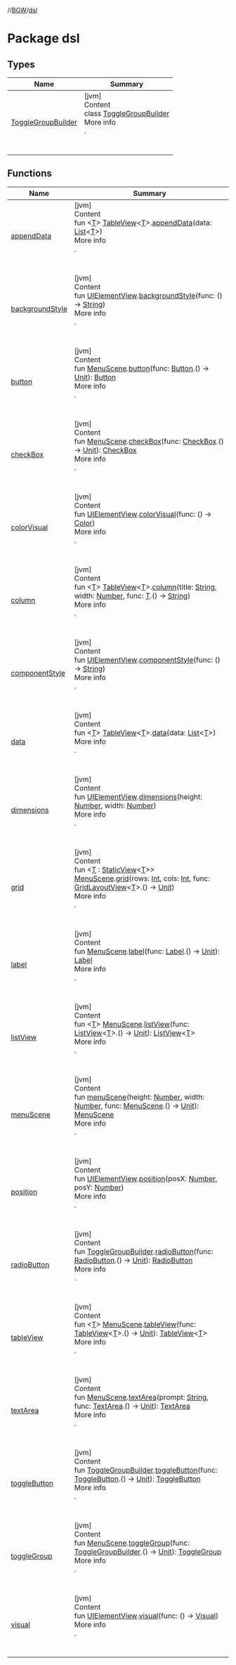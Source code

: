 //[BGW](../../index.md)/[dsl](index.md)



# Package dsl  


## Types  
  
|  Name |  Summary | 
|---|---|
| <a name="dsl/ToggleGroupBuilder///PointingToDeclaration/"></a>[ToggleGroupBuilder](-toggle-group-builder/index.md)| <a name="dsl/ToggleGroupBuilder///PointingToDeclaration/"></a>[jvm]  <br>Content  <br>class [ToggleGroupBuilder](-toggle-group-builder/index.md)  <br>More info  <br>.  <br><br><br>|


## Functions  
  
|  Name |  Summary | 
|---|---|
| <a name="dsl//appendData/tools.aqua.bgw.elements.uielements.TableView[TypeParam(bounds=[kotlin.Any?])]#kotlin.collections.List[TypeParam(bounds=[kotlin.Any?])]/PointingToDeclaration/"></a>[appendData](append-data.md)| <a name="dsl//appendData/tools.aqua.bgw.elements.uielements.TableView[TypeParam(bounds=[kotlin.Any?])]#kotlin.collections.List[TypeParam(bounds=[kotlin.Any?])]/PointingToDeclaration/"></a>[jvm]  <br>Content  <br>fun <[T](append-data.md)> [TableView](../tools.aqua.bgw.elements.uielements/-table-view/index.md)<[T](append-data.md)>.[appendData](append-data.md)(data: [List](https://kotlinlang.org/api/latest/jvm/stdlib/kotlin.collections/-list/index.html)<[T](append-data.md)>)  <br>More info  <br>.  <br><br><br>|
| <a name="dsl//backgroundStyle/tools.aqua.bgw.elements.uielements.UIElementView#kotlin.Function0[kotlin.String]/PointingToDeclaration/"></a>[backgroundStyle](background-style.md)| <a name="dsl//backgroundStyle/tools.aqua.bgw.elements.uielements.UIElementView#kotlin.Function0[kotlin.String]/PointingToDeclaration/"></a>[jvm]  <br>Content  <br>fun [UIElementView](../tools.aqua.bgw.elements.uielements/-u-i-element-view/index.md).[backgroundStyle](background-style.md)(func: () -> [String](https://kotlinlang.org/api/latest/jvm/stdlib/kotlin/-string/index.html))  <br>More info  <br>.  <br><br><br>|
| <a name="dsl//button/tools.aqua.bgw.core.MenuScene#kotlin.Function1[tools.aqua.bgw.elements.uielements.Button,kotlin.Unit]/PointingToDeclaration/"></a>[button](button.md)| <a name="dsl//button/tools.aqua.bgw.core.MenuScene#kotlin.Function1[tools.aqua.bgw.elements.uielements.Button,kotlin.Unit]/PointingToDeclaration/"></a>[jvm]  <br>Content  <br>fun [MenuScene](../tools.aqua.bgw.core/-menu-scene/index.md).[button](button.md)(func: [Button](../tools.aqua.bgw.elements.uielements/-button/index.md).() -> [Unit](https://kotlinlang.org/api/latest/jvm/stdlib/kotlin/-unit/index.html)): [Button](../tools.aqua.bgw.elements.uielements/-button/index.md)  <br>More info  <br>.  <br><br><br>|
| <a name="dsl//checkBox/tools.aqua.bgw.core.MenuScene#kotlin.Function1[tools.aqua.bgw.elements.uielements.CheckBox,kotlin.Unit]/PointingToDeclaration/"></a>[checkBox](check-box.md)| <a name="dsl//checkBox/tools.aqua.bgw.core.MenuScene#kotlin.Function1[tools.aqua.bgw.elements.uielements.CheckBox,kotlin.Unit]/PointingToDeclaration/"></a>[jvm]  <br>Content  <br>fun [MenuScene](../tools.aqua.bgw.core/-menu-scene/index.md).[checkBox](check-box.md)(func: [CheckBox](../tools.aqua.bgw.elements.uielements/-check-box/index.md).() -> [Unit](https://kotlinlang.org/api/latest/jvm/stdlib/kotlin/-unit/index.html)): [CheckBox](../tools.aqua.bgw.elements.uielements/-check-box/index.md)  <br>More info  <br>.  <br><br><br>|
| <a name="dsl//colorVisual/tools.aqua.bgw.elements.uielements.UIElementView#kotlin.Function0[java.awt.Color]/PointingToDeclaration/"></a>[colorVisual](color-visual.md)| <a name="dsl//colorVisual/tools.aqua.bgw.elements.uielements.UIElementView#kotlin.Function0[java.awt.Color]/PointingToDeclaration/"></a>[jvm]  <br>Content  <br>fun [UIElementView](../tools.aqua.bgw.elements.uielements/-u-i-element-view/index.md).[colorVisual](color-visual.md)(func: () -> [Color](https://docs.oracle.com/javase/8/docs/api/java/awt/Color.html))  <br>More info  <br>.  <br><br><br>|
| <a name="dsl//column/tools.aqua.bgw.elements.uielements.TableView[TypeParam(bounds=[kotlin.Any?])]#kotlin.String#kotlin.Number#kotlin.Function1[TypeParam(bounds=[kotlin.Any?]),kotlin.String]/PointingToDeclaration/"></a>[column](column.md)| <a name="dsl//column/tools.aqua.bgw.elements.uielements.TableView[TypeParam(bounds=[kotlin.Any?])]#kotlin.String#kotlin.Number#kotlin.Function1[TypeParam(bounds=[kotlin.Any?]),kotlin.String]/PointingToDeclaration/"></a>[jvm]  <br>Content  <br>fun <[T](column.md)> [TableView](../tools.aqua.bgw.elements.uielements/-table-view/index.md)<[T](column.md)>.[column](column.md)(title: [String](https://kotlinlang.org/api/latest/jvm/stdlib/kotlin/-string/index.html), width: [Number](https://kotlinlang.org/api/latest/jvm/stdlib/kotlin/-number/index.html), func: [T](column.md).() -> [String](https://kotlinlang.org/api/latest/jvm/stdlib/kotlin/-string/index.html))  <br>More info  <br>.  <br><br><br>|
| <a name="dsl//componentStyle/tools.aqua.bgw.elements.uielements.UIElementView#kotlin.Function0[kotlin.String]/PointingToDeclaration/"></a>[componentStyle](component-style.md)| <a name="dsl//componentStyle/tools.aqua.bgw.elements.uielements.UIElementView#kotlin.Function0[kotlin.String]/PointingToDeclaration/"></a>[jvm]  <br>Content  <br>fun [UIElementView](../tools.aqua.bgw.elements.uielements/-u-i-element-view/index.md).[componentStyle](component-style.md)(func: () -> [String](https://kotlinlang.org/api/latest/jvm/stdlib/kotlin/-string/index.html))  <br>More info  <br>.  <br><br><br>|
| <a name="dsl//data/tools.aqua.bgw.elements.uielements.TableView[TypeParam(bounds=[kotlin.Any?])]#kotlin.collections.List[TypeParam(bounds=[kotlin.Any?])]/PointingToDeclaration/"></a>[data](data.md)| <a name="dsl//data/tools.aqua.bgw.elements.uielements.TableView[TypeParam(bounds=[kotlin.Any?])]#kotlin.collections.List[TypeParam(bounds=[kotlin.Any?])]/PointingToDeclaration/"></a>[jvm]  <br>Content  <br>fun <[T](data.md)> [TableView](../tools.aqua.bgw.elements.uielements/-table-view/index.md)<[T](data.md)>.[data](data.md)(data: [List](https://kotlinlang.org/api/latest/jvm/stdlib/kotlin.collections/-list/index.html)<[T](data.md)>)  <br>More info  <br>.  <br><br><br>|
| <a name="dsl//dimensions/tools.aqua.bgw.elements.uielements.UIElementView#kotlin.Number#kotlin.Number/PointingToDeclaration/"></a>[dimensions](dimensions.md)| <a name="dsl//dimensions/tools.aqua.bgw.elements.uielements.UIElementView#kotlin.Number#kotlin.Number/PointingToDeclaration/"></a>[jvm]  <br>Content  <br>fun [UIElementView](../tools.aqua.bgw.elements.uielements/-u-i-element-view/index.md).[dimensions](dimensions.md)(height: [Number](https://kotlinlang.org/api/latest/jvm/stdlib/kotlin/-number/index.html), width: [Number](https://kotlinlang.org/api/latest/jvm/stdlib/kotlin/-number/index.html))  <br>More info  <br>.  <br><br><br>|
| <a name="dsl//grid/tools.aqua.bgw.core.MenuScene#kotlin.Int#kotlin.Int#kotlin.Function1[tools.aqua.bgw.elements.layoutviews.GridLayoutView[TypeParam(bounds=[tools.aqua.bgw.elements.StaticView[^]])],kotlin.Unit]/PointingToDeclaration/"></a>[grid](grid.md)| <a name="dsl//grid/tools.aqua.bgw.core.MenuScene#kotlin.Int#kotlin.Int#kotlin.Function1[tools.aqua.bgw.elements.layoutviews.GridLayoutView[TypeParam(bounds=[tools.aqua.bgw.elements.StaticView[^]])],kotlin.Unit]/PointingToDeclaration/"></a>[jvm]  <br>Content  <br>fun <[T](grid.md) : [StaticView](../tools.aqua.bgw.elements/-static-view/index.md)<[T](grid.md)>> [MenuScene](../tools.aqua.bgw.core/-menu-scene/index.md).[grid](grid.md)(rows: [Int](https://kotlinlang.org/api/latest/jvm/stdlib/kotlin/-int/index.html), cols: [Int](https://kotlinlang.org/api/latest/jvm/stdlib/kotlin/-int/index.html), func: [GridLayoutView](../tools.aqua.bgw.elements.layoutviews/-grid-layout-view/index.md)<[T](grid.md)>.() -> [Unit](https://kotlinlang.org/api/latest/jvm/stdlib/kotlin/-unit/index.html))  <br>More info  <br>.  <br><br><br>|
| <a name="dsl//label/tools.aqua.bgw.core.MenuScene#kotlin.Function1[tools.aqua.bgw.elements.uielements.Label,kotlin.Unit]/PointingToDeclaration/"></a>[label](label.md)| <a name="dsl//label/tools.aqua.bgw.core.MenuScene#kotlin.Function1[tools.aqua.bgw.elements.uielements.Label,kotlin.Unit]/PointingToDeclaration/"></a>[jvm]  <br>Content  <br>fun [MenuScene](../tools.aqua.bgw.core/-menu-scene/index.md).[label](label.md)(func: [Label](../tools.aqua.bgw.elements.uielements/-label/index.md).() -> [Unit](https://kotlinlang.org/api/latest/jvm/stdlib/kotlin/-unit/index.html)): [Label](../tools.aqua.bgw.elements.uielements/-label/index.md)  <br>More info  <br>.  <br><br><br>|
| <a name="dsl//listView/tools.aqua.bgw.core.MenuScene#kotlin.Function1[tools.aqua.bgw.elements.uielements.ListView[TypeParam(bounds=[kotlin.Any?])],kotlin.Unit]/PointingToDeclaration/"></a>[listView](list-view.md)| <a name="dsl//listView/tools.aqua.bgw.core.MenuScene#kotlin.Function1[tools.aqua.bgw.elements.uielements.ListView[TypeParam(bounds=[kotlin.Any?])],kotlin.Unit]/PointingToDeclaration/"></a>[jvm]  <br>Content  <br>fun <[T](list-view.md)> [MenuScene](../tools.aqua.bgw.core/-menu-scene/index.md).[listView](list-view.md)(func: [ListView](../tools.aqua.bgw.elements.uielements/-list-view/index.md)<[T](list-view.md)>.() -> [Unit](https://kotlinlang.org/api/latest/jvm/stdlib/kotlin/-unit/index.html)): [ListView](../tools.aqua.bgw.elements.uielements/-list-view/index.md)<[T](list-view.md)>  <br>More info  <br>.  <br><br><br>|
| <a name="dsl//menuScene/#kotlin.Number#kotlin.Number#kotlin.Function1[tools.aqua.bgw.core.MenuScene,kotlin.Unit]/PointingToDeclaration/"></a>[menuScene](menu-scene.md)| <a name="dsl//menuScene/#kotlin.Number#kotlin.Number#kotlin.Function1[tools.aqua.bgw.core.MenuScene,kotlin.Unit]/PointingToDeclaration/"></a>[jvm]  <br>Content  <br>fun [menuScene](menu-scene.md)(height: [Number](https://kotlinlang.org/api/latest/jvm/stdlib/kotlin/-number/index.html), width: [Number](https://kotlinlang.org/api/latest/jvm/stdlib/kotlin/-number/index.html), func: [MenuScene](../tools.aqua.bgw.core/-menu-scene/index.md).() -> [Unit](https://kotlinlang.org/api/latest/jvm/stdlib/kotlin/-unit/index.html)): [MenuScene](../tools.aqua.bgw.core/-menu-scene/index.md)  <br>More info  <br>.  <br><br><br>|
| <a name="dsl//position/tools.aqua.bgw.elements.uielements.UIElementView#kotlin.Number#kotlin.Number/PointingToDeclaration/"></a>[position](position.md)| <a name="dsl//position/tools.aqua.bgw.elements.uielements.UIElementView#kotlin.Number#kotlin.Number/PointingToDeclaration/"></a>[jvm]  <br>Content  <br>fun [UIElementView](../tools.aqua.bgw.elements.uielements/-u-i-element-view/index.md).[position](position.md)(posX: [Number](https://kotlinlang.org/api/latest/jvm/stdlib/kotlin/-number/index.html), posY: [Number](https://kotlinlang.org/api/latest/jvm/stdlib/kotlin/-number/index.html))  <br>More info  <br>.  <br><br><br>|
| <a name="dsl//radioButton/dsl.ToggleGroupBuilder#kotlin.Function1[tools.aqua.bgw.elements.uielements.RadioButton,kotlin.Unit]/PointingToDeclaration/"></a>[radioButton](radio-button.md)| <a name="dsl//radioButton/dsl.ToggleGroupBuilder#kotlin.Function1[tools.aqua.bgw.elements.uielements.RadioButton,kotlin.Unit]/PointingToDeclaration/"></a>[jvm]  <br>Content  <br>fun [ToggleGroupBuilder](-toggle-group-builder/index.md).[radioButton](radio-button.md)(func: [RadioButton](../tools.aqua.bgw.elements.uielements/-radio-button/index.md).() -> [Unit](https://kotlinlang.org/api/latest/jvm/stdlib/kotlin/-unit/index.html)): [RadioButton](../tools.aqua.bgw.elements.uielements/-radio-button/index.md)  <br>More info  <br>.  <br><br><br>|
| <a name="dsl//tableView/tools.aqua.bgw.core.MenuScene#kotlin.Function1[tools.aqua.bgw.elements.uielements.TableView[TypeParam(bounds=[kotlin.Any?])],kotlin.Unit]/PointingToDeclaration/"></a>[tableView](table-view.md)| <a name="dsl//tableView/tools.aqua.bgw.core.MenuScene#kotlin.Function1[tools.aqua.bgw.elements.uielements.TableView[TypeParam(bounds=[kotlin.Any?])],kotlin.Unit]/PointingToDeclaration/"></a>[jvm]  <br>Content  <br>fun <[T](table-view.md)> [MenuScene](../tools.aqua.bgw.core/-menu-scene/index.md).[tableView](table-view.md)(func: [TableView](../tools.aqua.bgw.elements.uielements/-table-view/index.md)<[T](table-view.md)>.() -> [Unit](https://kotlinlang.org/api/latest/jvm/stdlib/kotlin/-unit/index.html)): [TableView](../tools.aqua.bgw.elements.uielements/-table-view/index.md)<[T](table-view.md)>  <br>More info  <br>.  <br><br><br>|
| <a name="dsl//textArea/tools.aqua.bgw.core.MenuScene#kotlin.String#kotlin.Function1[tools.aqua.bgw.elements.uielements.TextArea,kotlin.Unit]/PointingToDeclaration/"></a>[textArea](text-area.md)| <a name="dsl//textArea/tools.aqua.bgw.core.MenuScene#kotlin.String#kotlin.Function1[tools.aqua.bgw.elements.uielements.TextArea,kotlin.Unit]/PointingToDeclaration/"></a>[jvm]  <br>Content  <br>fun [MenuScene](../tools.aqua.bgw.core/-menu-scene/index.md).[textArea](text-area.md)(prompt: [String](https://kotlinlang.org/api/latest/jvm/stdlib/kotlin/-string/index.html), func: [TextArea](../tools.aqua.bgw.elements.uielements/-text-area/index.md).() -> [Unit](https://kotlinlang.org/api/latest/jvm/stdlib/kotlin/-unit/index.html)): [TextArea](../tools.aqua.bgw.elements.uielements/-text-area/index.md)  <br>More info  <br>.  <br><br><br>|
| <a name="dsl//toggleButton/dsl.ToggleGroupBuilder#kotlin.Function1[tools.aqua.bgw.elements.uielements.ToggleButton,kotlin.Unit]/PointingToDeclaration/"></a>[toggleButton](toggle-button.md)| <a name="dsl//toggleButton/dsl.ToggleGroupBuilder#kotlin.Function1[tools.aqua.bgw.elements.uielements.ToggleButton,kotlin.Unit]/PointingToDeclaration/"></a>[jvm]  <br>Content  <br>fun [ToggleGroupBuilder](-toggle-group-builder/index.md).[toggleButton](toggle-button.md)(func: [ToggleButton](../tools.aqua.bgw.elements.uielements/-toggle-button/index.md).() -> [Unit](https://kotlinlang.org/api/latest/jvm/stdlib/kotlin/-unit/index.html)): [ToggleButton](../tools.aqua.bgw.elements.uielements/-toggle-button/index.md)  <br>More info  <br>.  <br><br><br>|
| <a name="dsl//toggleGroup/tools.aqua.bgw.core.MenuScene#kotlin.Function1[dsl.ToggleGroupBuilder,kotlin.Unit]/PointingToDeclaration/"></a>[toggleGroup](toggle-group.md)| <a name="dsl//toggleGroup/tools.aqua.bgw.core.MenuScene#kotlin.Function1[dsl.ToggleGroupBuilder,kotlin.Unit]/PointingToDeclaration/"></a>[jvm]  <br>Content  <br>fun [MenuScene](../tools.aqua.bgw.core/-menu-scene/index.md).[toggleGroup](toggle-group.md)(func: [ToggleGroupBuilder](-toggle-group-builder/index.md).() -> [Unit](https://kotlinlang.org/api/latest/jvm/stdlib/kotlin/-unit/index.html)): [ToggleGroup](../tools.aqua.bgw.elements.uielements/-toggle-group/index.md)  <br>More info  <br>.  <br><br><br>|
| <a name="dsl//visual/tools.aqua.bgw.elements.uielements.UIElementView#kotlin.Function0[tools.aqua.bgw.visual.Visual]/PointingToDeclaration/"></a>[visual](visual.md)| <a name="dsl//visual/tools.aqua.bgw.elements.uielements.UIElementView#kotlin.Function0[tools.aqua.bgw.visual.Visual]/PointingToDeclaration/"></a>[jvm]  <br>Content  <br>fun [UIElementView](../tools.aqua.bgw.elements.uielements/-u-i-element-view/index.md).[visual](visual.md)(func: () -> [Visual](../tools.aqua.bgw.visual/-visual/index.md))  <br>More info  <br>.  <br><br><br>|

